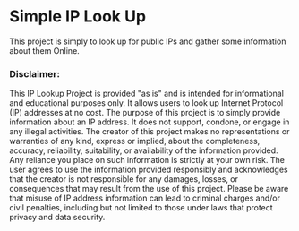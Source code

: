 # Simple IP Look Up


This project is simply to look up for public IPs and gather some information about them Online.




### Disclaimer:

This IP Lookup Project is provided "as is" and is intended for
informational and educational purposes only. It allows users to look
up Internet Protocol (IP) addresses at no cost.
The purpose of this
            project is to simply provide information about an IP address. It
            does not support, condone, or engage in any illegal activities.
            The creator of this project makes no
            representations or warranties of any kind, express or implied, about
            the completeness, accuracy, reliability, suitability, or
            availability of the information provided. Any reliance you place on
            such information is strictly at your own risk. The user agrees to
            use the information provided responsibly and acknowledges that the
            creator is not responsible for any damages, losses, or consequences
            that may result from the use of this project.
             Please be aware that
            misuse of IP address information can lead to criminal charges and/or
            civil penalties, including but not limited to those under laws that
            protect privacy and data security.

